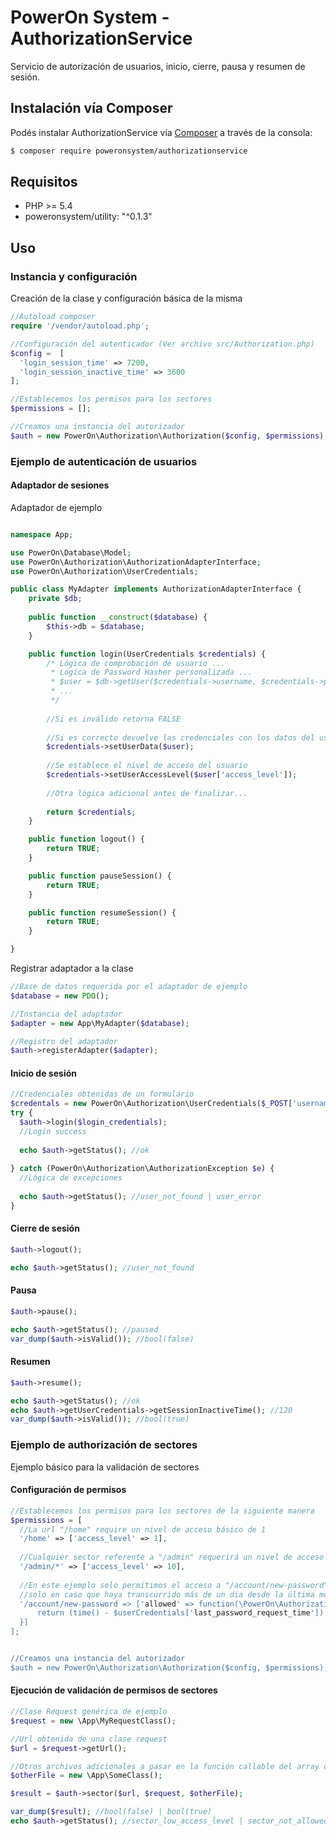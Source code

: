 # PowerOn System - AuthorizationService

Servicio de autorización de usuarios, inicio, cierre, pausa y resumen de sesión.

## Instalación vía Composer

Podés instalar AuthorizationService vía
[Composer](https://getcomposer.org)  a través de la consola:

``` bash
$ composer require poweronsystem/authorizationservice
```
## Requisitos

* PHP >= 5.4
* poweronsystem/utility: "^0.1.3"

## Uso

### Instancia y configuración
Creación de la clase y configuración básica de la misma

``` php
//Autoload composer
require '/vendor/autoload.php';

//Configuración del autenticador (Ver archivo src/Authorization.php)
$config =  [
  'login_session_time' => 7200,
  'login_session_inactive_time' => 3600
];

//Establecemos los permisos para los sectores
$permissions = [];

//Creamos una instancia del autorizador
$auth = new PowerOn\Authorization\Authorization($config, $permissions);

```

### Ejemplo de autenticación de usuarios

#### Adaptador de sesiones
Adaptador de ejemplo
``` php

namespace App;

use PowerOn\Database\Model;
use PowerOn\Authorization\AuthorizationAdapterInterface;
use PowerOn\Authorization\UserCredentials;

public class MyAdapter implements AuthorizationAdapterInterface {
    private $db;
    
    public function __construct($database) {
        $this->db = $database;
    }

    public function login(UserCredentials $credentials) {
        /* Lógica de comprobación de usuario ...
         * Lógica de Password Hasher personalizada ...
         * $user = $db->getUser($credentials->username, $credentials->password);
         * ...
         */
        
        //Si es inválido retorna FALSE
        
        //Si es correcto devuelve las credenciales con los datos del usuario que se deseen cargar
        $credentials->setUserData($user);
        
        //Se establece el nivel de acceso del usuario
        $credentials->setUserAccessLevel($user['access_level']);
        
        //Otra lógica adicional antes de finalizar...
                
        return $credentials;
    }

    public function logout() {
        return TRUE;
    }

    public function pauseSession() {
        return TRUE;
    }

    public function resumeSession() {
        return TRUE;
    }

}
```
Registrar adaptador a la clase

``` php
//Base de datos requerida por el adaptador de ejemplo
$database = new PDO();

//Instancia del adaptador
$adapter = new App\MyAdapter($database);

//Registro del adaptador
$auth->registerAdapter($adapter);

```

#### Inicio de sesión

``` php
//Credenciales obtenidas de un formulario
$credentals = new PowerOn\Authorization\UserCredentials($_POST['username'], $_POST['password']);
try {
  $auth->login($login_credentials);
  //Login success
  
  echo $auth->getStatus(); //ok
  
} catch (PowerOn\Authorization\AuthorizationException $e) {
  //Lógica de excepciones
  
  echo $auth->getStatus(); //user_not_found | user_error
}

```
#### Cierre de sesión

``` php
$auth->logout();

echo $auth->getStatus(); //user_not_found

```

#### Pausa

``` php
$auth->pause();

echo $auth->getStatus(); //paused
var_dump($auth->isValid()); //bool(false)

```

#### Resumen

``` php
$auth->resume();

echo $auth->getStatus(); //ok
echo $auth->getUserCredentials->getSessionInactiveTime(); //120
var_dump($auth->isValid()); //bool(true)

```

### Ejemplo de authorización de sectores
Ejemplo básico para la validación de sectores

#### Configuración de permisos
``` php
//Establecemos los permisos para los sectores de la siguiente manera
$permissions = [
  //La url "/home" require un nivel de acceso básico de 1
  '/home' => ['access_level' => 1],
  
  //Cualquier sector referente a "/admin" requerirá un nivel de acceso de 10 o superior
  '/admin/*' => ['access_level' => 10],
  
  //En este ejemplo solo permitimos el acceso a "/account/new-password" para que el usuario cambie su contraseña
  //solo en caso que haya transcurrido más de un dia desde la última modificación.
  '/account/new-password => ['allowed' => function(\PowerOn\Authorization\UserCredentials $userCredentials) {
      return (time() - $userCredentials['last_password_request_time']) > 86400;
  }]
];


//Creamos una instancia del autorizador
$auth = new PowerOn\Authorization\Authorization($config, $permissions);

```

#### Ejecución de validación de permisos de sectores

``` php
//Clase Request genérica de ejemplo
$request = new \App\MyRequestClass();

//Url obtenida de una clase request
$url = $request->getUrl();

//Otros archivos adicionales a pasar en la función callable del array de permisos con la clave "allowed"
$otherFile = new \App\SomeClass();

$result = $auth->sector($url, $request, $otherFile);

var_dump($result); //bool(false) | bool(true)
echo $auth->getStatus(); //sector_low_access_level | sector_not_allowed

```
